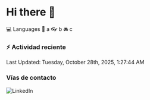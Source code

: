 # Hi there 👋

:computer: Languages
:pencil: a
:eyeglasses: b
:oncoming_automobile: c

### :zap: Actividad reciente
<!--RECENT_ACTIVITY:start-->
<!--RECENT_ACTIVITY:end-->
<!--RECENT_ACTIVITY:last_update-->
Last Updated: Tuesday, October 28th, 2025, 1:27:44 AM
<!--RECENT_ACTIVITY:last_update_end-->

### Vías de contacto

![LinkedIn](https://www.linkedin.com/in/irving-hernández-226846205/)
